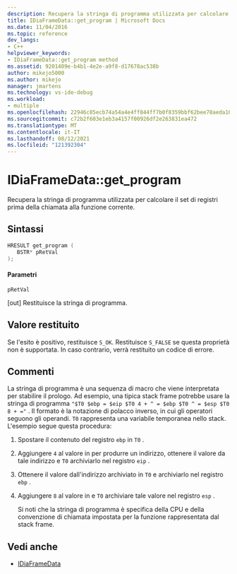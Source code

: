 ```yaml
---
description: Recupera la stringa di programma utilizzata per calcolare il set di registri prima della chiamata alla funzione corrente.
title: IDiaFrameData::get_program | Microsoft Docs
ms.date: 11/04/2016
ms.topic: reference
dev_langs:
- C++
helpviewer_keywords:
- IDiaFrameData::get_program method
ms.assetid: 9201409e-b4b1-4e2e-a9f8-d17678ac538b
author: mikejo5000
ms.author: mikejo
manager: jmartens
ms.technology: vs-ide-debug
ms.workload:
- multiple
ms.openlocfilehash: 22946c85ecb74a54a4e4ff844ff7b0f8359bbf62bee78aeda108a33342ac60c1
ms.sourcegitcommit: c72b2f603e1eb3a4157f00926df2e263831ea472
ms.translationtype: MT
ms.contentlocale: it-IT
ms.lasthandoff: 08/12/2021
ms.locfileid: "121392304"
---
```

# <a name="idiaframedataget_program"></a>IDiaFrameData::get_program
Recupera la stringa di programma utilizzata per calcolare il set di registri prima della chiamata alla funzione corrente.

## <a name="syntax"></a>Sintassi

```C++
HRESULT get_program ( 
   BSTR* pRetVal
);
```

#### <a name="parameters"></a>Parametri
 `pRetVal`

[out] Restituisce la stringa di programma.

## <a name="return-value"></a>Valore restituito
 Se l'esito è positivo, restituisce `S_OK`. Restituisce `S_FALSE` se questa proprietà non è supportata. In caso contrario, verrà restituito un codice di errore.

## <a name="remarks"></a>Commenti
 La stringa di programma è una sequenza di macro che viene interpretata per stabilire il prologo. Ad esempio, una tipica stack frame potrebbe usare la stringa di programma `"$T0 $ebp = $eip $T0 4 + ^ = $ebp $T0 ^ = $esp $T0 8 + ="` . Il formato è la notazione di polacco inverso, in cui gli operatori seguono gli operandi. `T0` rappresenta una variabile temporanea nello stack. L'esempio segue questa procedura:

1. Spostare il contenuto del registro `ebp` in `T0` .

2. Aggiungere `4` al valore in per produrre un indirizzo, ottenere il valore da tale indirizzo e `T0` archiviarlo nel registro `eip` .

3. Ottenere il valore dall'indirizzo archiviato in `T0` e archiviarlo nel registro `ebp` .

4. Aggiungere `8` al valore in e `T0` archiviare tale valore nel registro `esp` .

   Si noti che la stringa di programma è specifica della CPU e della convenzione di chiamata impostata per la funzione rappresentata dal stack frame.

## <a name="see-also"></a>Vedi anche
- [IDiaFrameData](../../debugger/debug-interface-access/idiaframedata.md)

